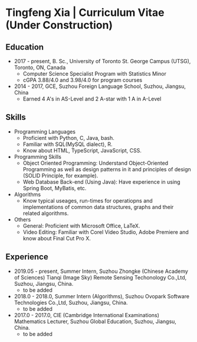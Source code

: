 # Tingfeng Xia | Curriculum Vitae (Under Construction)
## Education
- 2017 - present, B. Sc., University of Toronto St. George Campus (UTSG), Toronto, ON, Canada
    - Computer Science Specialist Program with Statistics Minor
    - cGPA 3.88/4.0 and 3.98/4.0 for program courses
- 2014 - 2017, GCE, Suzhou Foreign Language School, Suzhou, Jiangsu, China
    - Earned 4 A's in AS-Level and 2 A-star with 1 A in A-Level

## Skills
- Programming Languages
    - Proficient with Python, C, Java, bash.  
    - Familiar with SQL(MySQL dialect), R. 
    - Know about HTML, TypeScript, JavaScript, CSS.
- Programming Skills
    - Object Oriented Programming: Understand Object-Oriented Programming as well as design patterns in it and principles of design (SOLID Principle, for example).
    - Web Database Back-end (Using Java): Have experience in using Spring Boot, MyBatis, etc.
- Algorithms
    - Know typical useages, run-times for operatiopns and implementations of common data structures, graphs and their related algorithms.
- Others
    - General: Proficient with Microsoft Office, LaTeX.
    - Video Editing: Familiar with Corel Video Studio, Adobe Premiere and know about Final Cut Pro X.


## Experience
- 2019.05 - present, Summer Intern, Suzhou Zhongke (Chinese Academy of Sciences) Tianqi (Image Sky) Remote Sensing Techonology Co.,Ltd, Suzhou, Jiangsu, China.
    - to be added
- 2018.0 - 2018.0, Summer Intern (Algorithms), Suzhou Ovopark Software Technologies Co.,Ltd, Suzhou, Jiangsu, China.
    - to be added
- 2017.0 - 2017.0, CIE (Cambridge International Examinations) Mathematics Lecturer, Suzhou Global Education, Suzhou, Jiangsu, China.
    - to be added
